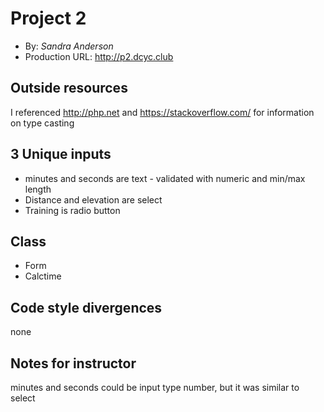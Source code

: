 # Project 2
+ By: *Sandra Anderson*
+ Production URL: <http://p2.dcyc.club>

## Outside resources
I referenced <http://php.net> and <https://stackoverflow.com/> for information on type casting

## 3 Unique inputs
* minutes and seconds are text - validated with numeric and min/max length
* Distance and elevation are select
* Training is radio button

## Class
* Form
* Calctime

## Code style divergences
none

## Notes for instructor
minutes and seconds could be input type number, but it was similar to select


